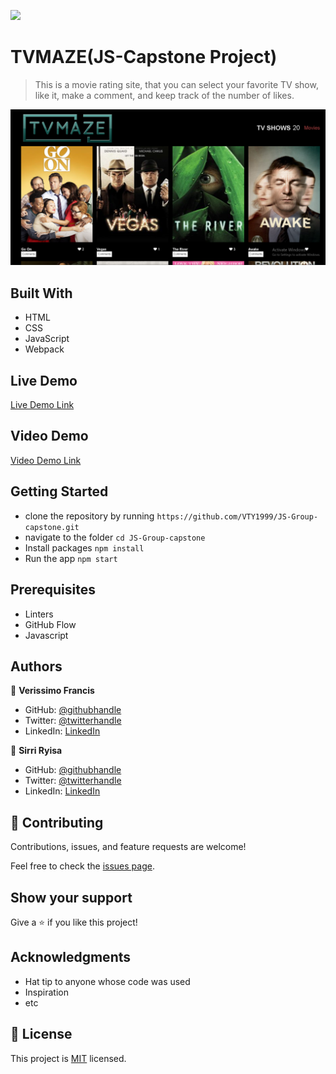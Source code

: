 ![](https://img.shields.io/badge/Microverse-blueviolet)

# TVMAZE(JS-Capstone Project)

> This is a movie rating site, that you can select your favorite TV show, like it, make a comment, and keep track of the number of likes.

![sreenshot](https://github.com/VTY1999/JS-Group-capstone/blob/dev/src/images/Screenshot%20(98).png)

## Built With
- HTML
- CSS
- JavaScript
- Webpack


## Live Demo

[Live Demo Link](https://vty1999.github.io/JS-Group-capstone/)

## Video Demo
[Video Demo Link](https://www.loom.com/share/22b6d92968ac423c85f672e8c0677b17)


## Getting Started

- clone the repository by running
``` https://github.com/VTY1999/JS-Group-capstone.git ```
- navigate to the folder
``` cd JS-Group-capstone ```
- Install packages
``` npm install ```
- Run the app
``` npm start ```
## Prerequisites
- Linters
- GitHub Flow
- Javascript

## Authors

👤 **Verissimo Francis**

- GitHub: [@githubhandle](https://github.com/VTY1999)
- Twitter: [@twitterhandle](https://twitter.com/verissimoty?s=09)
- LinkedIn: [LinkedIn](https://www.linkedin.com/in/francis-verissimo-b5b4521b1/)

👤 **Sirri Ryisa**

- GitHub: [@githubhandle](https://github.com/SirriRyisa)
- Twitter: [@twitterhandle](https://twitter.com/N_Ryisa)
- LinkedIn: [LinkedIn](https://www.linkedin.com/in/ryisa-sirri-ngwa-a30013202)

## 🤝 Contributing

Contributions, issues, and feature requests are welcome!

Feel free to check the [issues page](../../issues/).

## Show your support

Give a ⭐️ if you like this project!

## Acknowledgments

- Hat tip to anyone whose code was used
- Inspiration
- etc

## 📝 License

This project is [MIT](./MIT.md) licensed.
